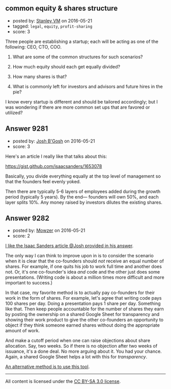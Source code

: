 ## common equity & shares structure

- posted by: [Stanley VM](https://stackexchange.com/users/3834378/stanley-vm) on 2016-05-21
- tagged: `legal`, `equity`, `profit-sharing`
- score: 3

Three people are establishing a startup; each will be acting as one of the following: CEO, CTO, COO. 

1. What are some of the common structures for such scenarios?

1. How much equity should each get equally divided?

1. How many shares is that?

1. What is commonly left for investors and advisors and future hires in the pie?

I know every startup is different and should be tailored accordingly; but I was wondering if there are more common set ups that are favored or utilized?


## Answer 9281

- posted by: [Josh B'Gosh](https://stackexchange.com/users/8472084/josh-b-gosh) on 2016-05-21
- score: 3

Here's an article I really like that talks about this:

https://gist.github.com/isaacsanders/1653078

Basically, you divide everything equally at the top level of management so that the founders feel evenly yoked.

Then there are typically 5-6 layers of employees added during the growth period (typically 5 years).  By the end— founders will own 50%, and each layer splits 10%.  Any money raised by investors dilutes the existing shares.


## Answer 9282

- posted by: [Mowzer](https://stackexchange.com/users/1803081/mowzer) on 2016-05-21
- score: 2

<p><a href="https://gist.github.com/isaacsanders/1653078" rel="nofollow">I like the Isaac Sanders article @Josh provided in his answer</a>.</p>

<p>The only way I can think to improve upon in is to consider the scenario when it is clear that the co-founders should <em>not</em> receive an equal number of shares. For example, if one quits his job to work full time and another does not. Or, it's one co-founder's idea <em>and</em> code and the other just does some presentations. (Writing code is about a million times more difficult and more important to success.)</p>

<p>In that case, my favorite method is to actually pay co-founders for their work in the form of shares. For example, let's agree that writing code pays 100 shares per day. Doing a presentation pays 1 share per day. Something like that. Then keep people accountable for the number of shares they earn by posting the ownership on a shared Google Sheet for transparency and showing their work product to give the other co-founders an opportunity to object if they think someone earned shares without doing the appropriate amount of work.</p>

<p>And make a cutoff period when one can raise objections about share allocation. Say, two weeks. So if there is no objection after two weeks of issuance, it's a done deal. No more arguing about it. You had your chance. Again, a shared Google Sheet helps a lot with this for <em>transparency</em>.</p>

<p><a href="http://www.foundrs.com" rel="nofollow">An alternative method is to use this tool</a>.</p>




---

All content is licensed under the [CC BY-SA 3.0 license](https://creativecommons.org/licenses/by-sa/3.0/).
